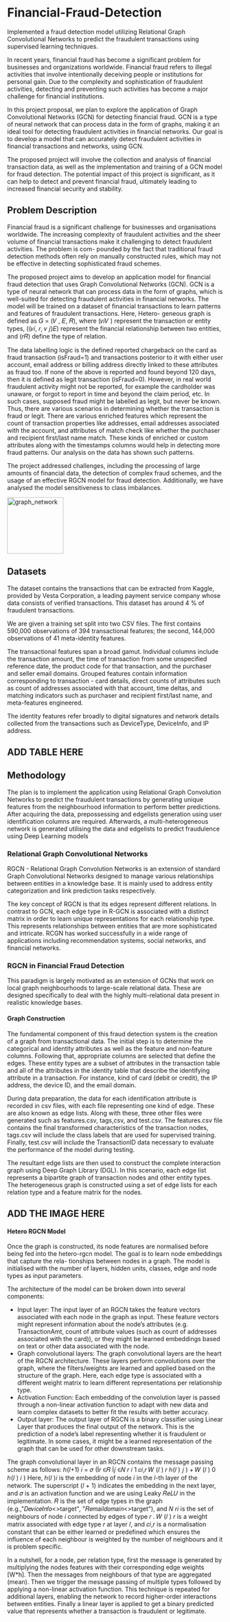 # Financial-Fraud-Detection
Implemented a fraud detection model utilizing Relational Graph Convolutional Networks to predict the fraudulent transactions using supervised learning techniques.

In recent years, financial fraud has become a significant problem for businesses and organizations worldwide. Financial fraud refers to illegal activities that involve intentionally deceiving people or institutions for personal gain. Due to the complexity and sophistication of fraudulent activities, detecting and preventing such activities has become a major challenge for financial institutions.

In this project proposal, we plan to explore the application of Graph Convolutional Networks (GCN) for detecting financial fraud. GCN is a type of neural network that can process data in the form of graphs, making it an ideal tool for detecting fraudulent activities in financial networks. Our goal is to develop a model that can accurately detect fraudulent activities in financial transactions and networks, using GCN.

The proposed project will involve the collection and analysis of financial transaction data, as well as the implementation and training of a GCN model for fraud detection. The potential impact of this project is significant, as it can help to detect and prevent financial fraud, ultimately leading to increased financial security and stability.

## Problem Description
Financial fraud is a significant challenge for businesses and organisations worldwide. The increasing complexity of fraudulent activities and the sheer volume of financial transactions make it challenging to detect fraudulent activities. The problem is com-
pounded by the fact that traditional fraud detection methods often rely on manually constructed rules, which may not be effective in detecting sophisticated fraud schemes. 

The proposed project aims to develop an application model for financial fraud detection that uses Graph Convolutional Networks (GCN). GCN is a type of neural network that can process data in the form of graphs, which is well-suited for detecting fraudulent activities in financial networks. The model will be trained on a dataset of financial transactions to learn patterns and features of fraudulent transactions. Here, Hetero-
geneous graph is defined as 𝐺 = (𝑉 , 𝐸, 𝑅), where (𝑣𝑖𝑉 ) represent the transaction or entity types, ((𝑣𝑖, 𝑟, 𝑣 𝑗)𝐸) represent the financial relationship between two entities, and (𝑟𝑅) define the type of relation.

The data labelling logic is the defined reported chargeback on the card as fraud transaction (isFraud=1) and transactions posterior to it with either user account, email address or billing address directly linked to these attributes as fraud too. If none of the above is reported and found beyond 120 days, then it is defined as legit transaction (isFraud=0). However, in real world fraudulent activity might not be reported, for example the cardholder was unaware, or forgot to report in time and beyond the claim period, etc. In such cases, supposed fraud might be labelled as legit, but never be known. Thus, there are various scenarios in determining whether the transaction is fraud or legit. There are various enriched features which represent the count of transaction properties like addresses, email addresses associated with the account, and attributes of match check like whether the purchaser and recipient first/last name match. These kinds of enriched or custom attributes along with the timestamps columns would help in detecting more fraud patterns. Our analysis on the data has shown such patterns.

The project addressed challenges, including the processing of large amounts of financial data, the detection of complex fraud schemes, and the usage of an effective RGCN model for fraud detection. Additionally, we have analysed the model sensitiveness to class imbalances.

<img width="131" alt="graph_network" src="https://github.com/hyndavi1234/Financial-Fraud-Detection/assets/34919619/12931e95-ef48-42cd-92a3-4a0e750a9e96">

## Datasets
The dataset contains the transactions that can be extracted from Kaggle, provided by Vesta Corporation, a leading payment service company whose data consists of verified transactions. This dataset has around 4 % of fraudulent transactions.

We are given a training set split into two CSV files. The first contains 590,000 observations of 394 transactional features; the second, 144,000 observations of 41 meta-identity features.

The transactional features span a broad gamut. Individual columns include the transaction amount, the time of transaction from some unspecified reference date, the product code for that transaction, and the purchaser and seller email domains. Grouped features contain information corresponding to transaction - card details, direct counts of attributes such as count of addresses associated with that account, time deltas, and matching indicators such as purchaser and recipient first/last name, and meta-features engineered.

The identity features refer broadly to digital signatures and network details collected from the transactions such as DeviceType, DeviceInfo, and IP address.

## ADD TABLE HERE

## Methodology
The plan is to implement the application using Relational Graph Convolution Networks to predict the fraudulent transactions by generating unique features from the neighbourhood information to perform better predictions. After acquiring the data, prepossessing and edgelists generation using user identification columns are required. Afterwards, a multi-heterogeneous network is generated utilising the data and edgelists to predict fraudulence using Deep Learning models

### Relational Graph Convolutional Networks
RGCN - Relational Graph Convolution Networks is an extension of standard Graph Convolutional Networks designed to manage various relationships between entities in a knowledge base. It is mainly used to address entity categorization and link prediction
tasks respectively.

The key concept of RGCN is that its edges represent different relations. In contrast to GCN, each edge type in R-GCN is associated with a distinct matrix in order to learn unique representations for each relationship type. This represents relationships between
entities that are more sophisticated and intricate. RCGN has worked successfully in a wide range of applications including recommendation systems, social networks, and financial networks.

### RGCN in Financial Fraud Detection
This paradigm is largely motivated as an extension of GCNs that work on local graph neighbourhoods to large-scale relational data. These are designed specifically to deal with the highly multi-relational data present in realistic knowledge bases.

#### Graph Construction
The fundamental component of this fraud detection system is the creation of a graph from transactional data. The initial step is to determine the categorical and identity
attributes as well as the feature and non-feature columns. Following that, appropriate columns are selected that define the edges. These entity types are a subset of attributes in the transaction table and all of the attributes in the identity table that describe the identifying attribute in a transaction. For instance, kind of card (debit or credit), the IP address, the device ID, and the email domain.

During data preparation, the data for each identification attribute is recorded in csv files, with each file representing one kind of edge. These are also known as edge lists. Along with these, three other files were generated such as features.csv, tags,csv, and test.csv. The features.csv file contains the final transformed characteristics of the transaction nodes, tags.csv will include the class labels that are used for supervised training. Finally, test.csv will include the TransactionID data necessary to evaluate the performance of the model during testing.

The resultant edge lists are then used to construct the complete interaction graph using Deep Graph Library (DGL). In this scenario, each edge list represents a bipartite graph of transaction nodes and other entity types. The heterogeneous graph is constructed using a set of edge lists for each relation type and a feature matrix for the
nodes.

## ADD THE IMAGE HERE

#### Hetero RGCN Model
Once the graph is constructed, its node features are normalised before being fed into the hetero-rgcn model. The goal is to learn node embeddings that capture the rela-
tionships between nodes in a graph. The model is initialised with the number of layers, hidden units, classes, edge and node types as input parameters.

The architecture of the model can be broken down into several components:
- Input layer: The input layer of an RGCN takes the feature vectors associated with each node in the graph as input. These feature vectors might represent information about the
node’s attributes (e.g. TransactionAmt, count of attribute values (such as count of addresses associated with the card)), or they might be learned embeddings based on text or other data associated with the node.
- Graph convolutional layers: The graph convolutional layers are the heart of the RGCN architecture. These layers perform convolutions over the graph, where the filters/weights are learned and applied based on the structure of the graph. Here,
each edge type is associated with a different weight matrix to learn different representations per relationship type.
- Activation Function: Each embedding of the convolution layer is passed through a non-linear activation function to adapt with new data and learn complex datasets to better fit the results with better accuracy.
- Output layer: The output layer of RGCN is a binary classifier using Linear Layer that produces the final output of the network. This is the prediction of a node’s label representing whether it is fraudulent or legitimate. In some cases, it might
be a learned representation of the graph that can be used for other downstream tasks.

The graph convolutional layer in an RGCN contains the message passing scheme as follows:
ℎ(𝑙+1)
𝑖 = 𝜎 (Í𝑟 ∈𝑅
Í𝑗 ∈𝑁 𝑟
𝑖
1
𝑐𝑖,𝑟 𝑊 (𝑙 )
𝑟 ℎ(𝑙 )
𝑗 ) + 𝑊 (𝑙 )
0 ℎ(𝑙 )
𝑖 )
Here, ℎ(𝑙 )𝑖 is the embedding of node 𝑖 in the 𝑙-th layer of the network. The superscript (𝑙 + 1) indicates the embedding in the next layer, and 𝜎 is an activation function and we are using Leaky 𝑅𝑒𝐿𝑈 in the implementation. 𝑅 is the set of edge types in the graph
(e.g.,"𝐷𝑒𝑣𝑖𝑐𝑒𝐼𝑛𝑓𝑜<>target", "𝑅𝑒𝑚𝑎𝑖𝑙𝑑𝑜𝑚𝑎𝑖𝑛<>target"), and 𝑁 𝑟𝑖 is the set of neighbours of node 𝑖 connected by edges of type 𝑟 . 𝑊 (𝑙 ) 𝑟 is a weight matrix associated with edge type 𝑟 at layer 𝑙, and 𝑐𝑖,𝑟 is a normalisation constant that can be either learned or predefined which ensures the influence of each neighbour is weighted by the number of neighbours and it is problem specific.

In a nutshell, for a node, per relation type, first the message is generated by multiplying the nodes features with their corresponding edge weights [W\*h]. Then the messages from neighbours of that type are aggregated (mean). Then we trigger the message passing of multiple types followed by applying a non-linear activation function. This technique is repeated for additional layers, enabling the network to record higher-order interactions between entities. Finally a linear layer is applied to get a binary predicted value that represents whether a transaction is fraudulent or legitimate.
